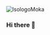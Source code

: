 ![IsologoMoka](https://user-images.githubusercontent.com/107226769/184506761-d467ae48-8e38-4551-b342-d9fc48091852.png)
### Hi there 👋

<!--
**lvroc/lvroc** is a ✨ _special_ ✨ repository because its `README.md` (this file) appears on your GitHub profile.

Here are some ideas to get you started:

- 🔭 I’m currently working on ...
- 🌱 I’m currently learning ...
- 👯 I’m looking to collaborate on ...
- 🤔 I’m looking for help with ...
- 💬 Ask me about ...
- 📫 How to reach me: ...
- 😄 Pronouns: ...
- ⚡ Fun fact: ...
-->
